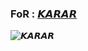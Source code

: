 
### FoR : [𝙆𝘼𝙍𝘼𝙍](https://t.me/D_G_C) ###

![𝙆𝘼𝙍𝘼𝙍](https://telegra.ph/file/7d323707549bf4f38d2ea.jpg)

